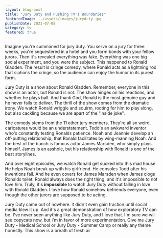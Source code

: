 ```yaml
---
layout: blog-post
title: "Jury Duty and Pushing TV's Boundaries"
featuredImage: ../assets/images/juryduty.jpg
publishDate: 2023-07-08
category: tv
featured: true
---
```


Imagine you're summoned for jury duty. You serve on a jury for three weeks, you're sequestered in a hotel and you form bonds with your fellow jurors. Then it's revealed everything was fake. Everything was one big social experiment, and you were the subject. This happened to Ronald Gladden. The result is cringe comedy, where Ronald acts as a lightning rod that siphons the cringe, so the audience can enjoy the humor in its purest form.

Jury Duty is a show about Ronald Gladden. Remember, everyone in this show is an actor, but Ronald is not. The show hinges on his reactions, and whether he plays ball. And thank God, Ronald is the most genuine guy and he never fails to deliver. The thrill of the show comes from the dramatic irony. We watch Ronald wriggle and squirm, rooting for him to play along, but also cackling because we are apart of the "inside joke".

The comedy stems from the 11 other jury members. They're all so weird, caricatures would be an understatement. Todd's an awkward inventor who's constantly testing Ronalds patience. Noah and Jeannie develop an off-putting relationship, that Ronald facilitates by wing-manning Noah. And the best of the bunch is famous actor James Marsden, who simply plays himself. James is an asshole, but his relationship with Ronald is one of the best storylines.

And over eight episodes, we watch Ronald get sucked into this mad house. He helps Noah break up with his girlfriend. He consoles Todd after his inventions fail. And he even covers for James Marsden when James clogs Ronalds toilet. Ronald always does the right thing, and it's impossible to not love him. Truly, it's **impossible** to watch Jury Duty without falling in love with Ronald Gladden. I love how Ronald somehow befriends everyone, even though the other jurors are supposed to be acting.

Jury Duty came out of nowhere. It didn't even gain traction until social media blew it up. And it's a great demonstration of how exploratory TV can be. I've never seen anything like Jury Duty, and I love that. I'm sure we will see copycats now, but I'm in favor of more experimentation. Give me Jury Duty - Medical School or Jury Duty - Summer Camp or really any theme honestly. This show is a breath of fresh air